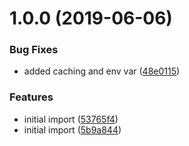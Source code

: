 # 1.0.0 (2019-06-06)


### Bug Fixes

* added caching and env var ([48e0115](https://github.com/the-fittest/ansible-apache2/commit/48e0115))


### Features

* initial import ([53765f4](https://github.com/the-fittest/ansible-apache2/commit/53765f4))
* initial import ([5b9a844](https://github.com/the-fittest/ansible-apache2/commit/5b9a844))

